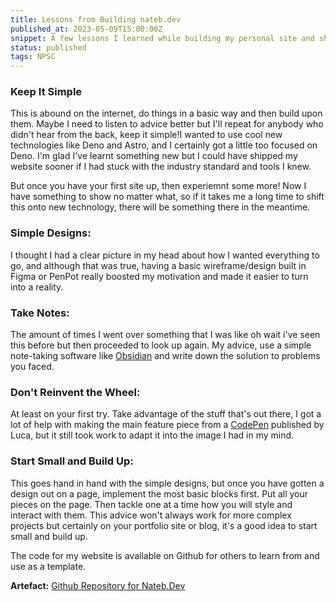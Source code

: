 ```yaml
---
title: Lessons from Building nateb.dev
published_at: 2023-05-09T15:00:00Z
snippet: A few lessons I learned while building my personal site and sharing my advice for others.
status: published
tags: NPSC
---
```


### Keep It Simple

This is abound on the internet, do things in a basic way and then build upon them. Maybe I need to listen to advice better 
but I'll repeat for anybody who didn't hear from the back, keep it simple!I wanted to use cool new technologies like Deno and Astro, and I certainly got a little too focused on Deno. I'm glad I've learnt something new but I could have shipped my website sooner if I had stuck with the industry standard and tools I knew. 

But once you have your first site up, then experiemnt some more! Now I have something to show no matter what, so if it takes me a long time to shift this onto new technology, there will be something there in the meantime.

### Simple Designs: 
I thought I had a clear picture in my head about how I wanted everything to go, and although that was true, having a basic wireframe/design built in Figma or PenPot really boosted my motivation and made it easier to turn into a reality. 

### Take Notes: 
The amount of times I went over something that I was like oh wait i've seen this before but then proceeded to look up again. My advice, use a simple note-taking software like [Obsidian](https://obsidian.md/download) and write down the solution to problems you faced. 

### Don't Reinvent the Wheel: 
At least on your first try. Take advantage of the stuff that's out there, I got a lot of help with making the main feature piece from a [CodePen](https://codepen.io/drizzt/pen/pbmBrX) published by Luca, but it still took work to adapt it into the image I had in my mind.

### Start Small and Build Up: 
This goes hand in hand with the simple designs, but once you have gotten a design out on a page, implement the most basic blocks first. Put all your pieces on the page. Then tackle one at a time how you will style and interact with them. 
    This advice won't always work for more complex projects but certainly on your portfolio site or blog, it's a good idea to start small and build up.

The code for my website is available on Github for others to learn from and use as a template. 

**Artefact:** [Github Repository for Nateb.Dev](https://github.com/nathcakes/fresh-portfolio)
